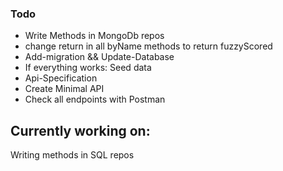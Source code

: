 

### Todo
* Write Methods in MongoDb repos
* change return in all byName methods to return fuzzyScored
* Add-migration && Update-Database
* If everything works: Seed data
* Api-Specification
* Create Minimal API 
* Check all endpoints with Postman





## Currently working on:
Writing methods in SQL repos 





